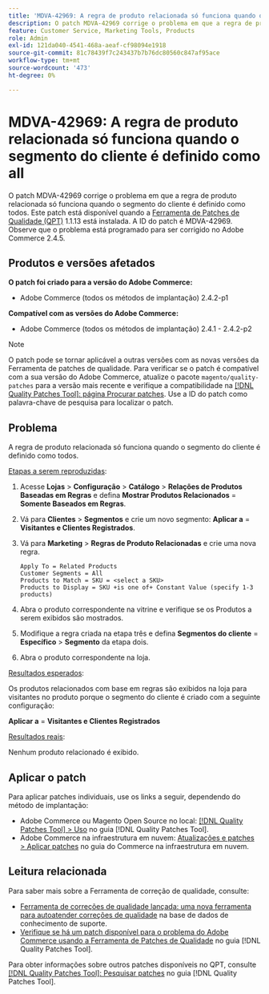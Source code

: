 ```yaml
---
title: 'MDVA-42969: A regra de produto relacionada só funciona quando o segmento do cliente é definido como all'
description: O patch MDVA-42969 corrige o problema em que a regra de produto relacionada só funciona quando o segmento do cliente é definido como todos. Este patch está disponível quando a [Ferramenta de correções de qualidade (QPT)](https://experienceleague.adobe.com/pt-br/docs/commerce-knowledge-base/kb/announcements/commerce-announcements/magento-quality-patches-released-new-tool-to-self-serve-quality-patches) 1.1.13 está instalada. A ID do patch é MDVA-42969. Observe que o problema está programado para ser corrigido no Adobe Commerce 2.4.5.
feature: Customer Service, Marketing Tools, Products
role: Admin
exl-id: 121da040-4541-468a-aeaf-cf98094e1918
source-git-commit: 81c78439f7c243437b7b76dc80560c847af95ace
workflow-type: tm+mt
source-wordcount: '473'
ht-degree: 0%

---
```


# MDVA-42969: A regra de produto relacionada só funciona quando o segmento do cliente é definido como all

O patch MDVA-42969 corrige o problema em que a regra de produto relacionada só funciona quando o segmento do cliente é definido como todos. Este patch está disponível quando a [Ferramenta de Patches de Qualidade (QPT)](https://experienceleague.adobe.com/pt-br/docs/commerce-knowledge-base/kb/announcements/commerce-announcements/magento-quality-patches-released-new-tool-to-self-serve-quality-patches) 1.1.13 está instalada. A ID do patch é MDVA-42969. Observe que o problema está programado para ser corrigido no Adobe Commerce 2.4.5.

## Produtos e versões afetados

**O patch foi criado para a versão do Adobe Commerce:**

* Adobe Commerce (todos os métodos de implantação) 2.4.2-p1

**Compatível com as versões do Adobe Commerce:**

* Adobe Commerce (todos os métodos de implantação) 2.4.1 - 2.4.2-p2

>[!NOTE]
>
>O patch pode se tornar aplicável a outras versões com as novas versões da Ferramenta de patches de qualidade. Para verificar se o patch é compatível com a sua versão do Adobe Commerce, atualize o pacote `magento/quality-patches` para a versão mais recente e verifique a compatibilidade na [[!DNL Quality Patches Tool]: página Procurar patches](https://experienceleague.adobe.com/pt-br/docs/commerce-knowledge-base/kb/announcements/commerce-announcements/magento-quality-patches-released-new-tool-to-self-serve-quality-patches). Use a ID do patch como palavra-chave de pesquisa para localizar o patch.

## Problema

A regra de produto relacionada só funciona quando o segmento do cliente é definido como todos.

<u>Etapas a serem reproduzidas</u>:

1. Acesse **Lojas** > **Configuração** > **Catálogo** > **Relações de Produtos Baseadas em Regras** e defina **Mostrar Produtos Relacionados** = **Somente Baseados em Regras**.
1. Vá para **Clientes** > **Segmentos** e crie um novo segmento: **Aplicar a** = **Visitantes e Clientes Registrados**.
1. Vá para **Marketing** > **Regras de Produto Relacionadas** e crie uma nova regra.

   ```code block
   Apply To = Related Products
   Customer Segments = All
   Products to Match = SKU = <select a SKU>
   Products to Display = SKU +is one of+ Constant Value (specify 1-3 products)
   ```

1. Abra o produto correspondente na vitrine e verifique se os Produtos a serem exibidos são mostrados.
1. Modifique a regra criada na etapa três e defina **Segmentos do cliente** = **Específico** > **Segmento** da etapa dois.
1. Abra o produto correspondente na loja.

<u>Resultados esperados</u>:

Os produtos relacionados com base em regras são exibidos na loja para visitantes no produto porque o segmento do cliente é criado com a seguinte configuração:

**Aplicar a** = **Visitantes e Clientes Registrados**

<u>Resultados reais</u>:

Nenhum produto relacionado é exibido.

## Aplicar o patch

Para aplicar patches individuais, use os links a seguir, dependendo do método de implantação:

* Adobe Commerce ou Magento Open Source no local: [[!DNL Quality Patches Tool] > Uso](/help/tools/quality-patches-tool/usage.md) no guia [!DNL Quality Patches Tool].
* Adobe Commerce na infraestrutura em nuvem: [Atualizações e patches > Aplicar patches](https://experienceleague.adobe.com/docs/commerce-cloud-service/user-guide/develop/upgrade/apply-patches.html?lang=pt-BR) no guia do Commerce na infraestrutura em nuvem.

## Leitura relacionada

Para saber mais sobre a Ferramenta de correção de qualidade, consulte:

* [Ferramenta de correções de qualidade lançada: uma nova ferramenta para autoatender correções de qualidade](https://experienceleague.adobe.com/pt-br/docs/commerce-knowledge-base/kb/announcements/commerce-announcements/magento-quality-patches-released-new-tool-to-self-serve-quality-patches) na base de dados de conhecimento de suporte.
* [Verifique se há um patch disponível para o problema do Adobe Commerce usando a Ferramenta de Patches de Qualidade](/help/tools/quality-patches-tool/patches-available-in-qpt/check-patch-for-magento-issue-with-magento-quality-patches.md) no guia [!DNL Quality Patches Tool].

Para obter informações sobre outros patches disponíveis no QPT, consulte [[!DNL Quality Patches Tool]: Pesquisar patches](https://experienceleague.adobe.com/tools/commerce-quality-patches/index.html?lang=pt-BR) no guia [!DNL Quality Patches Tool].
